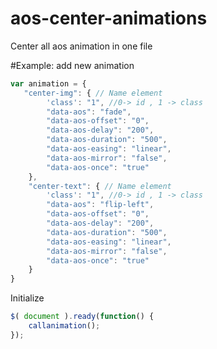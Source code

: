 # aos-center-animations
Center all aos animation in one file


#Example: add new animation

```javascript
var animation = {
   "center-img": { // Name element
        'class': "1", //0-> id , 1 -> class
        "data-aos": "fade",
        "data-aos-offset": "0",
        "data-aos-delay": "200",
        "data-aos-duration": "500",
        "data-aos-easing": "linear",
        "data-aos-mirror": "false",
        "data-aos-once": "true"
    },
    "center-text": { // Name element
        'class': "1", //0-> id , 1 -> class
        "data-aos": "flip-left",
        "data-aos-offset": "0",
        "data-aos-delay": "200",
        "data-aos-duration": "500",
        "data-aos-easing": "linear",
        "data-aos-mirror": "false",
        "data-aos-once": "true"
    }
}
```

Initialize 
```javascript
$( document ).ready(function() {
    callanimation();
});
```
